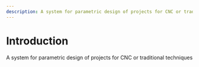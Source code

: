 ```yaml
---
description: A system for parametric design of projects for CNC or traditional techniques
---
```


# Introduction

A system for parametric design of projects for CNC or traditional techniques

